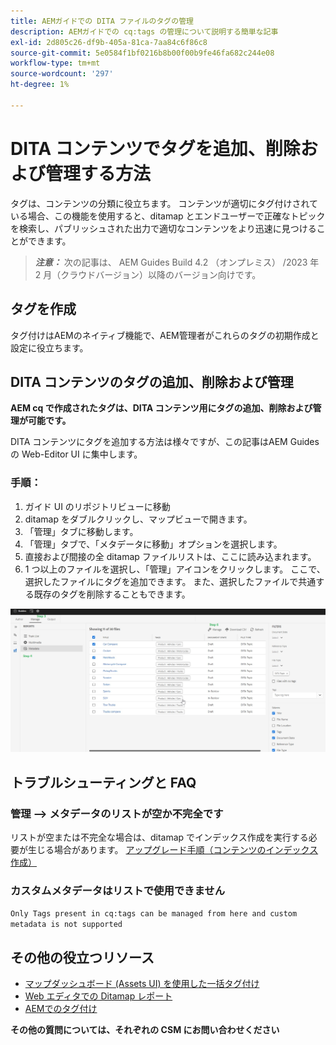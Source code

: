 ```yaml
---
title: AEMガイドでの DITA ファイルのタグの管理
description: AEMガイドでの cq:tags の管理について説明する簡単な記事
exl-id: 2d805c26-df9b-405a-81ca-7aa84c6f86c8
source-git-commit: 5e0584f1bf0216b8b00f00b9fe46fa682c244e08
workflow-type: tm+mt
source-wordcount: '297'
ht-degree: 1%

---
```


# DITA コンテンツでタグを追加、削除および管理する方法

タグは、コンテンツの分類に役立ちます。 コンテンツが適切にタグ付けされている場合、この機能を使用すると、ditamap とエンドユーザーで正確なトピックを検索し、パブリッシュされた出力で適切なコンテンツをより迅速に見つけることができます。

> **_注意：_**  次の記事は、 AEM Guides Build 4.2 （オンプレミス） /2023 年 2 月（クラウドバージョン）以降のバージョン向けです。


## タグを作成

タグ付けはAEMのネイティブ機能で、AEM管理者がこれらのタグの初期作成と設定に役立ちます。


## DITA コンテンツのタグの追加、削除および管理

**AEM cq で作成されたタグは、DITA コンテンツ用にタグの追加、削除および管理が可能です。**

DITA コンテンツにタグを追加する方法は様々ですが、この記事はAEM Guides の Web-Editor UI に集中します。

### 手順：

1. ガイド UI のリポジトリビューに移動
2. ditamap をダブルクリックし、マップビューで開きます。
3. 「管理」タブに移動します。
4. 「管理」タブで、「メタデータに移動」オプションを選択します。
5. 直接および間接の全 ditamap ファイルリストは、ここに読み込まれます。
6. 1 つ以上のファイルを選択し、「管理」アイコンをクリックします。 ここで、選択したファイルにタグを追加できます。
また、選択したファイルで共通する既存のタグを削除することもできます。

<img title="AEMガイドでのタグの管理 " alt="DITA でのタグの管理 " src="ManageTags.jpg">

## トラブルシューティングと FAQ

### 管理 —> メタデータのリストが空か不完全です

リストが空または不完全な場合は、ditamap でインデックス作成を実行する必要が生じる場合があります。 [アップグレード手順（コンテンツのインデックス作成）](/help/product-guide/install-guide/upgrade-xml-documentation.md#steps-to-index-the-existing-content-to-use-the-new-find-and-replace%3A)

### カスタムメタデータはリストで使用できません

`Only Tags present in cq:tags can be managed from here and custom metadata is not supported`




## その他の役立つリソース

- [マップダッシュボード (Assets UI) を使用した一括タグ付け](/help/product-guide/user-guide/map-editor-bulk-tagging.md)
- [Web エディタでの Ditamap レポート](/help/product-guide/user-guide/reports-web-editor.md)
- [AEMでのタグ付け](https://experienceleague.adobe.com/docs/experience-manager-learn/assets/configuring/tagging.html?lang=en)


**その他の質問については、それぞれの CSM にお問い合わせください**
